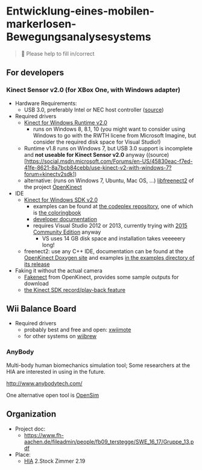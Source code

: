 # Entwicklung-eines-mobilen-markerlosen-Bewegungsanalysesystems

> :mega: Please help to fill in/correct

## For developers

### Kinect Sensor v2.0 (for XBox One, with Windows adapter)

- Hardware Requirements:
    - USB 3.0, preferably Intel or NEC host controller ([source](https://github.com/OpenKinect/libfreenect2))
- Required drivers
    - [Kinect for Windows Runtime v2.0](https://www.microsoft.com/en-us/download/details.aspx?id=44559)
      - runs on Windows 8, 8.1, 10 (you might want to consider using Windows to go with the RWTH licene from Microsoft Imagine, but consider the required disk space for Visual Studio!)
    - Runtime v1.8 runs on Windows 7, but USB 3.0 support is incomplete and **not useable for Kinect Sensor v2.0** anyway ((source)[https://social.msdn.microsoft.com/Forums/en-US/45830eac-f7ed-41fe-8621-8a7bcb84cebb/use-kinect-v2-with-windows-7?forum=kinectv2sdk])
    - alternative: (runs on Windows 7, Ubuntu, Mac OS, ...) [libfreenect2](https://github.com/OpenKinect/libfreenect2) of the project [OpenKinect](http://www.openkinect.org/)
- IDE
    - [Kinect for Windows SDK v2.0](https://www.microsoft.com/en-us/download/details.aspx?id=44561)
      - examples can be found at [the codeplex repository](https://kinectforwindows.codeplex.com/), one of which is [the coloringbook](https://github.com/Microsoft/Windows-appsample-coloringbook)
      - [developer documentation](https://msdn.microsoft.com/library/dn799271.aspx)
      - requires Visual Studio 2012 or 2013, currently trying with [2015 Community Edition](https://www.visualstudio.com/downloads/) anyway
        - VS uses 14 GB disk space and installation takes veeeeery long!
    - freenect2: use any C++ IDE, documentation can be found at the [OpenKinect Doxygen site](https://openkinect.github.io/libfreenect2/) and examples [in the examples directory of its release](https://github.com/OpenKinect/libfreenect2/tree/master/examples)
- Faking it without the actual camera
    - [Fakenect](https://openkinect.org/wiki/Fakenect) from OpenKinect, provides some sample outputs for download
    - [the Kinect SDK record/play-back feature](https://msdn.microsoft.com/en-us/library/dn785516.aspx)

## Wii Balance Board

- Required drivers
    - probably best and free and open: [xwiimote](https://dvdhrm.github.io/xwiimote/)
    - for other systems on [wiibrew](http://wiibrew.org/wiki/Wiimote/Library)

### AnyBody

Multi-body human biomechanics simulation tool; Some researchers at the HIA are interested in using in the future.

http://www.anybodytech.com/

One alternative open tool is [OpenSim](http://simtk-confluence.stanford.edu:8080/display/OpenSim/User%27s+Guide)
  
## Organization

- Project doc:
    - https://www.fh-aachen.de/fileadmin/people/fb09_terstegge/SWE_16_17/Gruppe_13.pdf
- Place:
    - [HIA](http://www.hia.rwth-aachen.de/) 2.Stock Zimmer 2.19 
